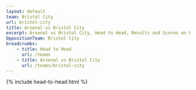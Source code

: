 ```yaml
---
layout: default
team: Bristol City
url: bristol-city
title: Arsenal vs Bristol City
excerpt: Arsenal vs Bristol City, Head to Head, Results and Scores on History of Arsenal Football Club
OppositionTeam: Bristol City
breadcrumbs:
    - title: Head to Head
      url: /teams
    - title: Arsenal vs Bristol City
      url: /teams/bristol-city
---
```


{% include head-to-head.html %}